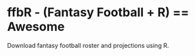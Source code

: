 # ffbR - (Fantasy Football + R) == Awesome

Download fantasy football roster and projections using R.
